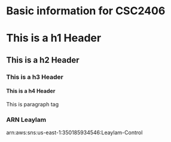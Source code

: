 # Basic information for CSC2406

<html>
<body>
<h1>This is a h1 Header</h1>
<h2>This is a h2 Header</h2>
<h3>This is a h3 Header</h3>
<h4>This is a h4 Header</h4>
<p>This is paragraph tag</p>
<h3>ARN Leaylam</h3>
<p>arn:aws:sns:us-east-1:350185934546:Leaylam-Control</p>
</body>
</html>
